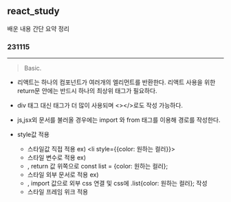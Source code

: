 ## react_study
배운 내용 간단 요약 정리

### 231115
------------------------
>Basic.

- 리액트는 하나의 컴포넌트가 여러개의 엘리먼트를 반환한다. 리액트 사용을 위한 return문 안에는 반드시 하나의 최상위 태그가 필요하다.
- div 태그 대신 <fragment></fragment>태그가 더 많이 사용되며 <></>로도 작성 가능하다.
- js,jsx외 문서를 불러올 경우에는 import 와 from 태그를 이용해 경로를 작성한다.
- style값 적용

  - 스타일값 직접 적용  ex) <li style={{color: 원하는 컬러}}>
  - 스타일 변수로 적용  ex) <li style={list}> , return 값 위쪽으로 const list = {color: 원하는 컬러};
  - 스타일 외부 문서로 적용 ex) <li classname = "list"> , import 값으로 외부 css 연결 및 css에 .list{color: 원하는 컬러}; 작성
  - 스타일 프레임 위크 적용

